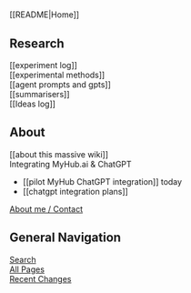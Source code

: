 <!-- This comment is not rendered visibly to web.

Feel free to edit this page.

Please use these special conventions for Sidebar pages:

Use `# Headers` to separate sections.

Instead of bullet lists, use plain lines, with two space characters added to the end of lines. That makes a line break. (Otherwise, the lines will wrap onto one line.)
-->
#

[[README|Home]]  

## Research

[[experiment log]]  
[[experimental methods]]  
[[agent prompts and gpts]]  
[[summarisers]]  
[[Ideas log]]   
## About

[[about this massive wiki]]  
Integrating MyHub.ai & ChatGPT  
 - [[pilot MyHub ChatGPT integration]] today  
 - [[chatgpt integration plans]]  
  
[About me / Contact](https://myhub.ai/@mathewlowry/about/)   
## General Navigation

[Search](/search.html)  
[All Pages](/all-pages.html)  
[Recent Changes](/recent-pages.html)  

